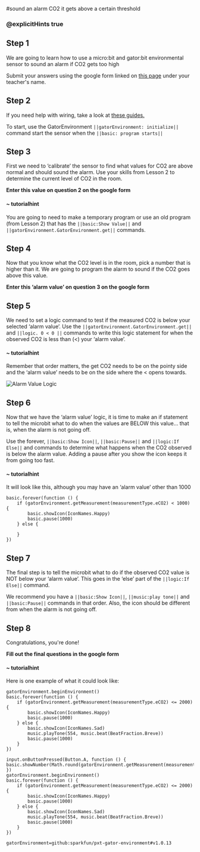 #sound an alarm CO2 it gets above a certain threshold
### @explicitHints true
 
## Step 1
 
We are going to learn how to use a micro:bit and gator:bit environmental sensor  to sound an alarm if CO2 gets too high
 
Submit your answers using the google form linked on [this page](https://schoolwidelabs.github.io/sensor-immersion/assessments/Lesson3/environmental_assessment.html) under your teacher's name. 
 
 
 
  
## Step 2
 
If you need help with wiring, take a look at [these guides.](https://docs.google.com/document/d/1KrhVLl_owwXz_xAVbcIEAG9O5N4wdBY3mjd-GX34Bag/edit?usp=sharing)
 
To start, use the GatorEnvironment ``||gatorEnvironment: initialize||`` command start the sensor when the ``||basic: program starts||``
 
 
## Step 3
 
First we need to ‘calibrate’ the sensor to find what values for CO2 are above normal and should sound the alarm. Use your skills from Lesson 2 to determine the current level of CO2 in the room. 
 
**Enter this value on question 2 on the google form**
 
#### ~ tutorialhint
 
You are going to need to make a temporary program or use an old program (from Lesson 2) that has the ``||basic:Show Value||`` and ``||gatorEnvironment.GatorEnvironment.get||`` commands. 
 
## Step 4
 
Now that you know what the CO2 level is in the room, pick a number that is higher than it. We are going to program the alarm to sound if the CO2 goes above this value.  
 
**Enter this ‘alarm value’ on question 3 on the google form**
 
## Step 5
 
We need to set a logic command to test if the measured CO2 is below your selected ‘alarm value’. Use the ``||gatorEnvironment.GatorEnvironment.get||`` and ``||logic. 0 < 0 ||`` commands to write this logic statement for when the observed CO2 is less than (<) your ‘alarm value’. 
 
#### ~ tutorialhint
Remember that order matters, the get CO2 needs to be on the pointy side and the ‘alarm value’ needs to be on the side where the < opens towards. 
 

![Alarm Value Logic](https://schoolwidelabs.github.io/sensor-immersion/images/co2.png)

 
## Step 6
 
Now that we have the ‘alarm value’ logic, it is time to make an if statement to tell the microbit what to do when the values are BELOW this value... that is, when the alarm is not going off.
 
Use the forever, ``||basic:Show Icon||``, ``||basic:Pause||`` and ``||logic:If Else||`` and commands to determine what happens when the CO2 observed is below the alarm value. Adding a pause after you show the icon keeps it from going too fast. 
 
#### ~ tutorialhint
It will look like this, although you may have an ‘alarm value’ other than 1000
```blocks
basic.forever(function () {
    if (gatorEnvironment.getMeasurement(measurementType.eCO2) < 1000) {
        basic.showIcon(IconNames.Happy)
        basic.pause(1000)
    } else {
    	
    }
})
```
 
## Step 7
 
The final step is to tell the microbit what to do if the observed CO2 value is NOT below your ‘alarm value’. This goes in the ‘else’ part of the ``||logic:If Else||`` command. 
 
We recommend you have a ``||basic:Show Icon||``, ``||music:play tone||`` and ``||basic:Pause||`` commands in that order. Also, the icon should be different from when the alarm is not going off. 
 
## Step 8
 
Congratulations, you're done!
 
**Fill out the final questions in the google form**
 
#### ~ tutorialhint
 
Here is one example of what it could look like:
 
```blocks
gatorEnvironment.beginEnvironment()
basic.forever(function () {
    if (gatorEnvironment.getMeasurement(measurementType.eCO2) <= 2000) {
        basic.showIcon(IconNames.Happy)
        basic.pause(1000)
    } else {
        basic.showIcon(IconNames.Sad)
        music.playTone(554, music.beat(BeatFraction.Breve))
        basic.pause(1000)
    }
})
```
 
```ghost
input.onButtonPressed(Button.A, function () {  basic.showNumber(Math.round(gatorEnvironment.getMeasurement(measurementType.pressure)))
})
gatorEnvironment.beginEnvironment()
basic.forever(function () {
    if (gatorEnvironment.getMeasurement(measurementType.eCO2) <= 2000) {
        basic.showIcon(IconNames.Happy)
        basic.pause(1000)
    } else {
        basic.showIcon(IconNames.Sad)
        music.playTone(554, music.beat(BeatFraction.Breve))
        basic.pause(1000)
    }
})
```
 
 
```package
gatorEnvironment=github:sparkfun/pxt-gator-environment#v1.0.13
```
